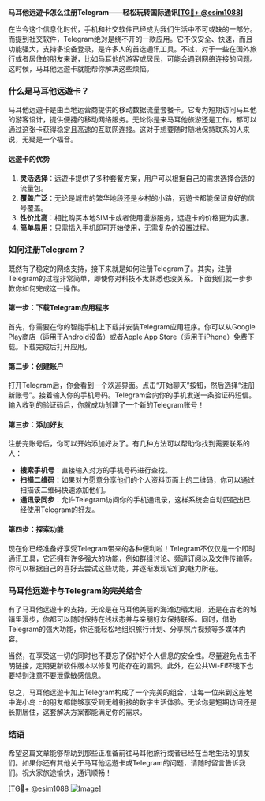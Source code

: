**马耳他远遊卡怎么注册Telegram——轻松玩转国际通讯[[TG💪+ @esim1088](https://t.me/s/esim1088)]**

在当今这个信息化时代，手机和社交软件已经成为我们生活中不可或缺的一部分。而提到社交软件，Telegram绝对是绕不开的一款应用。它不仅安全、快速，而且功能强大，支持多设备登录，是许多人的首选通讯工具。不过，对于一些在国外旅行或者居住的朋友来说，比如马耳他的游客或居民，可能会遇到网络连接的问题。这时候，马耳他远遊卡就能帮你解决这些烦恼。

### 什么是马耳他远遊卡？

马耳他远遊卡是由当地运营商提供的移动数据流量套餐卡。它专为短期访问马耳他的游客设计，提供便捷的移动网络服务。无论你是来马耳他旅游还是工作，都可以通过这张卡获得稳定且高速的互联网连接。这对于想要随时随地保持联系的人来说，无疑是一个福音。

#### 远遊卡的优势

1. **灵活选择**：远遊卡提供了多种套餐方案，用户可以根据自己的需求选择合适的流量包。
2. **覆盖广泛**：无论是城市的繁华地段还是乡村的小路，远遊卡都能保证良好的信号覆盖。
3. **性价比高**：相比购买本地SIM卡或者使用漫游服务，远遊卡的价格更为实惠。
4. **简单易用**：只需插入手机即可开始使用，无需复杂的设置过程。

### 如何注册Telegram？

既然有了稳定的网络支持，接下来就是如何注册Telegram了。其实，注册Telegram的过程非常简单，即使你对科技不太熟悉也没关系。下面我们就一步步教你如何完成这一操作。

#### 第一步：下载Telegram应用程序

首先，你需要在你的智能手机上下载并安装Telegram应用程序。你可以从Google Play商店（适用于Android设备）或者Apple App Store（适用于iPhone）免费下载。下载完成后打开应用。

#### 第二步：创建账户

打开Telegram后，你会看到一个欢迎界面。点击“开始聊天”按钮，然后选择“注册新账号”。接着输入你的手机号码。Telegram会向你的手机发送一条验证码短信。输入收到的验证码后，你就成功创建了一个新的Telegram账号！

#### 第三步：添加好友

注册完账号后，你可以开始添加好友了。有几种方法可以帮助你找到需要联系的人：
- **搜索手机号**：直接输入对方的手机号码进行查找。
- **扫描二维码**：如果对方愿意分享他们的个人资料页面上的二维码，你可以通过扫描该二维码快速添加他们。
- **通讯录同步**：允许Telegram访问你的手机通讯录，这样系统会自动匹配出已经使用Telegram的好友。

#### 第四步：探索功能

现在你已经准备好享受Telegram带来的各种便利啦！Telegram不仅仅是一个即时通讯工具，它还拥有许多强大的功能，例如群组讨论、频道订阅以及文件传输等。你可以根据自己的喜好去尝试这些功能，并逐渐发现它们的魅力所在。

### 马耳他远遊卡与Telegram的完美结合

有了马耳他远遊卡的支持，无论是在马耳他美丽的海滩边晒太阳，还是在古老的城镇里漫步，你都可以随时保持在线状态并与亲朋好友保持联系。同时，借助Telegram的强大功能，你还能轻松地组织旅行计划、分享照片视频等多媒体内容。

当然，在享受这一切的同时也不要忘了保护好个人信息的安全性。尽量避免点击不明链接，定期更新软件版本以修复可能存在的漏洞。此外，在公共Wi-Fi环境下也要特别注意不要泄露敏感信息。

总之，马耳他远遊卡加上Telegram构成了一个完美的组合，让每一位来到这座地中海小岛上的朋友都能够享受到无缝衔接的数字生活体验。无论你是短期访问还是长期居住，这套解决方案都能满足你的需求。

### 结语

希望这篇文章能够帮助到那些正准备前往马耳他旅行或者已经在当地生活的朋友们。如果你还有其他关于马耳他远遊卡或Telegram的问题，请随时留言告诉我们。祝大家旅途愉快，通讯顺畅！

[[TG💪+ @esim1088](https://t.me/s/esim1088) ![Image](https://i.postimg.cc/4NQfJmqS/Snipaste-2025-05-13-00-14-12.png)]